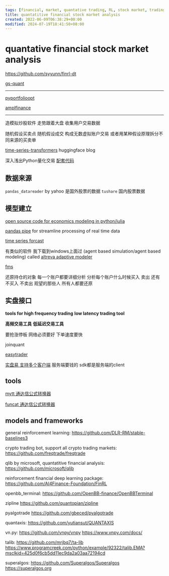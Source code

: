 ```yaml
---
tags: [financial, market, quantative trading, RL, stock market, trading]
title: quantatitive financial stock market analysis
created: 2022-06-09T06:38:29+00:00
modified: 2024-07-19T18:41:50+08:00
---
```


# quantative financial stock market analysis

https://github.com/syyunn/finrl-dt

[gs-quant](https://github.com/goldmansachs/gs-quant)

---

[pyportfolioopt](https://github.com/robertmartin8/PyPortfoiloOpt)

[amplfinance](https://github.com/ampl/amplpyfinance)

----

造模拟炒股软件 走势跟着大盘 收集用户交易数据

随机假设买卖点 随机假设成交 构成无数虚拟账户交易 或者用某种假设原理拆分不同来源的买卖单

[time-series-transformers](https://huggingface.co/blog/time-series-transformers) huggingface blog

深入浅出Python量化交易 [配套代码](https://www.wqyunpan.com/resourceDetail.html?id=257365&openId=oUgl9wSv5p1X-HH-MnP4jFvTIlHM&qrcodeId=219912&sign=ZTVkOGM1MGRhZDJjLTE2NjE3NjA4MDQyNzQ=)

## 数据来源

`pandas_datareader` by yahoo 是国外股票的数据
`tushare` 国内股票数据


## 模型建立

[open source code for economics modeling in python/julia](https://quantecon.org/)

[pandas pipe](https://sinyi-chou.github.io/python-pandas-pipe/#:~:text=Pipe%20is%20a%20method%20in%20pandas.DataFrame%20capable%20of,can%20be%20combined%20with%20method%20chaining%20without%20nesting.) for streamline processing of real time data

[time series forcast](https://zhuanlan.zhihu.com/p/385094015)

有类似的软件 我下载到windows上面过 (agent based simulation/agent based modeling) called [altreva adaptive modeler]()

[fms](https://pythonhosted.org/fms/)

还原持仓的对象 每一个账户都要详细分析 分析每个账户什么时候买入 卖出 还有不买入 不卖出 观望的那些人 所有人都要还原

## 实盘接口

**tools for high frequency trading** **low latency trading tool**

**高频交易工具** **低延迟交易工具**

要抢涨停板 网络必须要好 下单速度要快

joinquant

[easytrader](https://github.com/shidenggui/easytrader)

[实盘易 支持多个客户端](http://www.iguuu.com/e) 服务端要钱的 sdk都是服务端的client

## tools

[mytt 通达信公式转换器](https://github.com/mpquant/MyTT)

[funcat 通达信公式转换器](https://github.com/cedricporter/funcat)

## models and frameworks

general reinforcement learning:
https://github.com/DLR-RM/stable-baselines3

crypto trading bot, support all crypto trading markets:
https://github.com/freqtrade/freqtrade

qlib by microsoft, quantatitive financial analysis:
https://github.com/microsoft/qlib

reinforcement financial deep learning package:
https://github.com/AI4Finance-Foundation/FinRL

openbb_terminal:
https://github.com/OpenBB-finance/OpenBBTerminal

zipline
https://github.com/quantopian/zipline

pyalgotrade
https://github.com/gbeced/pyalgotrade

quantaxis:
https://github.com/yutiansut/QUANTAXIS

vn.py:
https://github.com/vnpy/vnpy
https://www.vnpy.com/docs/

talib:
https://github.com/mrjbq7/ta-lib
https://www.programcreek.com/python/example/92322/talib.EMA?msclkid=425d0f6cb5dd11ec9da2a03aa72194cd

superalgos:
https://github.com/Superalgos/Superalgos
https://superalgos.org
